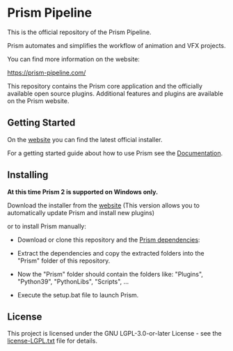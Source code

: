 # Prism Pipeline

This is the official repository of the Prism Pipeline.

Prism automates and simplifies the workflow of animation and VFX projects.

You can find more information on the website:

https://prism-pipeline.com/

This repository contains the Prism core application and the officially available open source plugins.
Additional features and plugins are available on the Prism website.


## Getting Started

On the [website](https://prism-pipeline.com/downloads/) you can find the latest official installer.

For a getting started guide about how to use Prism see the [Documentation](https://prism-pipeline.com/docs/latest/).


## Installing

**At this time Prism 2 is supported on Windows only.**

Download the installer from the [website](https://prism-pipeline.com/downloads/)
(This version allows you to automatically update Prism and install new plugins)

or to install Prism manually:

* Download or clone this repository and the [Prism dependencies](https://www.dropbox.com/scl/fi/zh9t0im2qsd6mtlmpd9vs/Prism_dependencies_v2.0.0.zip?rlkey=o0lhrixa5klm3bell35wuhvsy&dl=1):

* Extract the dependencies and copy the extracted folders into the "Prism" folder of this repository.

* Now the "Prism" folder should contain the folders like:
"Plugins", "Python39", "PythonLibs", "Scripts", ...

* Execute the setup.bat file to launch Prism.

## License

This project is licensed under the GNU LGPL-3.0-or-later License - see the [license-LGPL.txt](license-LGPL.txt) file for details.